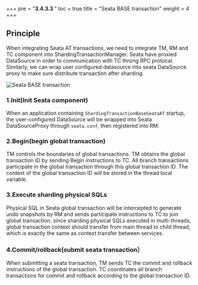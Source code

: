 +++
pre = "<b>3.4.3.3 </b>"
toc = true
title = "Seata BASE transaction"
weight = 4
+++

## Principle

When integrating Seata AT transactions, we need to integrate TM, RM and TC component into ShardingTransactionManager. Seata have proxied DataSource in order to communication with TC throng RPC 
protocal.  Similarly, we can wrap user configured datasource into seata DataSource proxy to make sure distribute transaction after sharding.

![Seata BASE transaction](https://shardingsphere.apache.org/document/current/img/transaction/sharding-transaciton-base-seata-at-design.png)

### 1.Init(Init Seata component)

When an application containing `ShardingTransactionBaseSeataAT` startup, the user-configured DataSource will be wrapped into Seata DataSourceProxy through `seata.conf`, then registered into RM.

### 2.Begin(begin global transaction)

TM controls the boundaries of global transactions. TM obtains the global transaction ID by sending Begin instructions to TC. All branch transactions participate in the global transaction through 
this global transaction ID. The context of the global transaction ID will be stored in the thread local variable.

### 3.Execute sharding physical SQLs

Physical SQL in Seata global transaction will be intercepted to generate undo snapshots by RM and sends participate instructions to TC to join global transaction. 
since sharding physical SQLs executed in multi-threads, global transaction context should transfer from main thread to child thread, which is exactly the same as context transfer between services.

### 4.Commit/rollback(submit seata transaction）

When submitting a seata transaction, TM sends TC the commit and rollback instructions of the global transaction. TC coordinates all branch transactions for commit and rollback according to the global transaction ID.